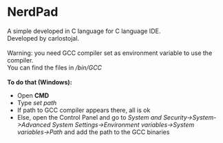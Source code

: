 # NerdPad
A simple developed in C language for C language IDE. <br>
Developed by carlostojal.<br><br>
Warning: you need GCC compiler set as environment variable to use the compiler.<br>
You can find the files in <i>/bin/GCC</i><br><br>
<b>To do that (Windows):</b><br>
<ul>
  <li>Open <b>CMD</b></li>
  <li>Type <i>set path</i></li>
  <li>If path to GCC compiler appears there, all is ok</li>
  <li>Else, open the Control Panel and go to <i>System and Security->System->Advanced System Settings->Environment variables->System variables->Path</i> and add the path to the GCC binaries
